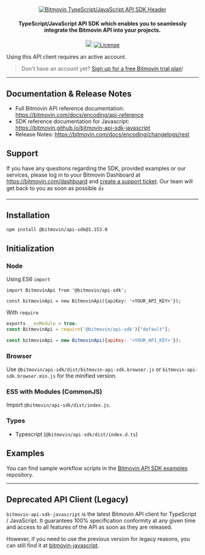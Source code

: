 <p align="center">
  <a href="https://www.bitmovin.com">
    <img alt="Bitmovin TypeScript/JavaScript API SDK Header" src="https://cdn.bitmovin.com/frontend/encoding/openapi-clients/readme-headers/ReadmeHeader_JS.png" >
  </a>

  <h4 align="center">
    TypeScript/JavaScript API SDK which enables you to seamlessly integrate the Bitmovin API into your projects.
  </h4>
  <p align="center">
    <a href="https://badge.fury.io/js/%40bitmovin%2Fapi-sdk"><img src="https://badge.fury.io/js/%40bitmovin%2Fapi-sdk.svg" alt="npm version" height="18"></a>
    <a href="LICENSE"><img src="https://img.shields.io/badge/License-MIT-yellow.svg" alt="License"></img></a>
  </p>
</p>

Using this API client requires an active account.

> Don't have an account yet? [Sign up for a free Bitmovin trial plan](https://dashboard.bitmovin.com/signup)!

---

## Documentation & Release Notes
+ Full Bitmovin API reference documentation: https://bitmovin.com/docs/encoding/api-reference
+ SDK reference documentation for Javascript: https://bitmovin.github.io/bitmovin-api-sdk-javascript
+ Release Notes: https://bitmovin.com/docs/encoding/changelogs/rest

## Support
If you have any questions regarding the SDK, provided examples or our services, please log in to your Bitmovin Dashboard at https://bitmovin.com/dashboard and [create a support ticket](https://bitmovin.com/dashboard/support/cases/create?tab=encoding). Our team will get back to you as soon as possible :+1:

---

## Installation

``` bash
npm install @bitmovin/api-sdk@1.153.0
```

## Initialization

### Node

Using ES6 `import`
```es6
import BitmovinApi from '@bitmovin/api-sdk';

const bitmovinApi = new BitmovinApi({apiKey: '<YOUR_API_KEY>'});
```

With `require`
```js
exports.__esModule = true;
const BitmovinApi = require('@bitmovin/api-sdk')["default"];

const bitmovinApi = new BitmovinApi({apiKey: '<YOUR_API_KEY>'});
```

### Browser

Use `@bitmovin/api-sdk/dist/bitmovin-api-sdk.browser.js` or `bitmovin-api-sdk.browser.min.js` for the minified version.

### ES5 with Modules (CommonJS)

Import `@bitmovin/api-sdk/dist/index.js`.

### Types

- Typescript (`@bitmovin/api-sdk/dist/index.d.ts`)

## Examples
You can find sample workflow scripts in the [Bitmovin API SDK examples](https://github.com/bitmovin/bitmovin-api-sdk-examples) repository.

---

## Deprecated API Client (Legacy)

`bitmovin-api-sdk-javascript` is the latest Bitmovin API client for TypeScript / JavaScript. It guarantees 100% specification conformity at any given time and access to all features of the API as soon as they are released. 

However, if you need to use the previous version for legacy reasons, you can still find it at [bitmovin-javascript](https://github.com/bitmovin/bitmovin-javascript). 
